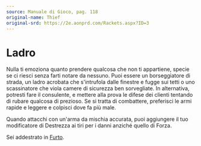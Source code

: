 ```yaml
---
source: Manuale di Gioco, pag. 118
original-name: Thief
original-srd: https://2e.aonprd.com/Rackets.aspx?ID=3
---
```


# Ladro

Nulla ti emoziona quanto prendere qualcosa che non ti appartiene, specie se ci
riesci senza farti notare da nessuno. Puoi essere un borseggiatore di strada, un
ladro acrobata che s'intrufola dalle finestre e fugge sui tetti o uno
scassinatore che viola camere di sicurezza ben sorvegliate. In alternativa,
potresti fare il consulente, e mettere alla prova le difese dei clienti tentando
di rubare qualcosa di prezioso. Se si tratta di combattere, preferisci le armi
rapide e leggere e colpisci dove fa più male.

Quando attacchi con un'arma da mischia accurata, puoi aggiungere il tuo
modificatore di Destrezza ai tiri per i danni anziché quello di Forza.

Sei addestrato in [Furto](/abilita/furto).
